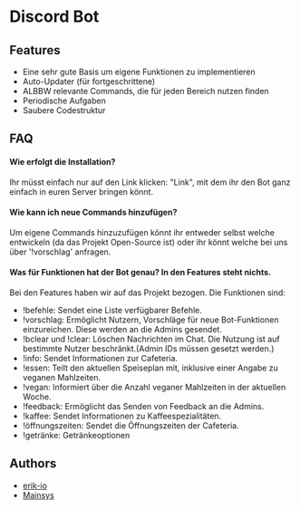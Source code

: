 
# Discord Bot




## Features

- Eine sehr gute Basis um eigene Funktionen zu implementieren
- Auto-Updater (für fortgeschrittene)
- ALBBW relevante Commands, die für jeden Bereich nutzen finden
- Periodische Aufgaben
- Saubere Codestruktur
## FAQ

#### Wie erfolgt die Installation?

Ihr müsst einfach nur auf den Link klicken: "Link", mit dem ihr den Bot ganz einfach in euren Server bringen könnt.

#### Wie kann ich neue Commands hinzufügen?

Um eigene Commands hinzuzufügen könnt ihr entweder selbst welche entwickeln (da das Projekt Open-Source ist) oder ihr könnt welche bei uns über '!vorschlag' anfragen.


#### Was für Funktionen hat der Bot genau? In den Features steht nichts.

Bei den Features haben wir auf das Projekt bezogen. Die Funktionen sind: 
- !befehle: Sendet eine Liste verfügbarer Befehle.
- !vorschlag: Ermöglicht Nutzern, Vorschläge für neue Bot-Funktionen einzureichen. Diese werden an die Admins gesendet.
- !bclear und !clear: Löschen Nachrichten im Chat. Die Nutzung ist auf bestimmte Nutzer beschränkt.(Admin IDs müssen gesetzt werden.)
- !info: Sendet Informationen zur Cafeteria.
- !essen: Teilt den aktuellen Speiseplan mit, inklusive einer Angabe zu veganen Mahlzeiten.
- !vegan: Informiert über die Anzahl veganer Mahlzeiten in der aktuellen Woche.
- !feedback: Ermöglicht das Senden von Feedback an die Admins.
- !kaffee: Sendet Informationen zu Kaffeespezialitäten.
- !öffnungszeiten: Sendet die Öffnungszeiten der Cafeteria.
- !getränke: Getränkeoptionen


## Authors

- [erik-io](https://www.github.com/erik-io)
- [Mainsys](https://github.com/mainsys-git/)

